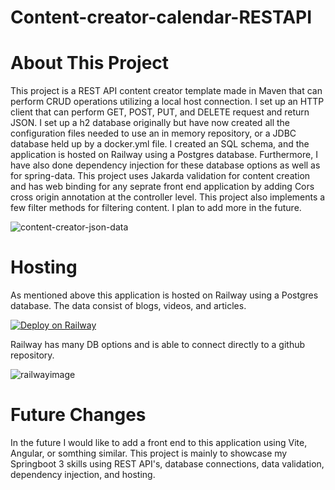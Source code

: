 # Content-creator-calendar-RESTAPI

# About This Project

 This project is a REST API content creator template 
made in Maven that can perform CRUD operations 
utilizing a local host connection. I set up an HTTP 
client that can perform GET, POST, PUT, and DELETE 
request and return JSON. I set up a h2 database 
originally but have now created all the configuration 
files needed to use an in memory repository, or a 
JDBC database held up by a docker.yml file. I created 
an SQL schema, and the application is hosted on 
Railway using a Postgres database. Furthermore, I 
have also done dependency injection for these 
database options as well as for spring-data. This 
project uses Jakarda validation for content creation 
and has web binding for any seprate front end 
application by adding Cors cross origin annotation at 
the controller level. This project also implements a 
few filter methods for filtering content. I plan to add 
more in the future.

![content-creator-json-data](https://github.com/AlbersSoftware/Content-creator-calendar-RESTAPI/assets/65799182/db1160a3-8026-4d85-9297-f17a58774cbb)

# Hosting
As mentioned above this application is hosted on 
Railway using a Postgres database. The data consist of blogs, videos, and articles. 


[![Deploy on Railway](https://railway.app/button.svg)](https://railway.app/new/template/ZweBXA)

Railway has many DB options and is able to connect directly to a github repository.

![railwayimage](https://github.com/AlbersSoftware/Content-creator-calendar-RESTAPI/assets/65799182/7bb33f22-b03f-4152-97ff-4ce6e19b65a9)

# Future Changes
In the future I would like to add a front end to this application using Vite, Angular, or somthing similar. This project is mainly to showcase my Springboot 3 skills using REST API's, database connections, data validation, dependency injection, and hosting. 
